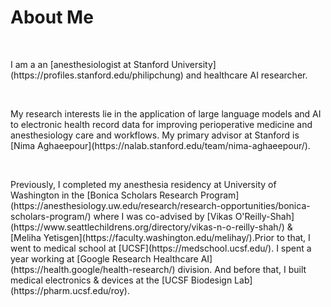# About Me

<p>&nbsp;</p>
I am a an [anesthesiologist at Stanford University](https://profiles.stanford.edu/philipchung) and healthcare AI researcher.


<p>&nbsp;</p>
My research interests lie in the application of large language models and AI to electronic health record data for improving perioperative medicine and anesthesiology care and workflows.  My primary advisor at Stanford is [Nima Aghaeepour](https://nalab.stanford.edu/team/nima-aghaeepour/).

<p>&nbsp;</p>
Previously, I completed my anesthesia residency at University of Washington in the [Bonica Scholars Research Program](https://anesthesiology.uw.edu/research/research-opportunities/bonica-scholars-program/) where I was co-advised by [Vikas O'Reilly-Shah](https://www.seattlechildrens.org/directory/vikas-n-o-reilly-shah/) & [Meliha Yetisgen](https://faculty.washington.edu/melihay/).Prior to that, I went to medical school at [UCSF](https://medschool.ucsf.edu/).  I spent a year working at [Google Research Healthcare AI](https://health.google/health-research/) division.  And before that, I built medical electronics & devices at the [UCSF Biodesign Lab](https://pharm.ucsf.edu/roy).
